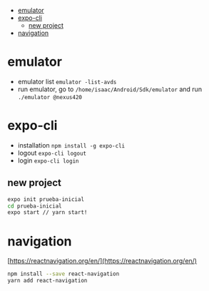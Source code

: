 <!-- MarkdownTOC autolink="true" levels="1,2" -->

- [emulator](#emulator)
- [expo-cli](#expo-cli)
  - [new project](#new-project)
- [navigation](#navigation)

<!-- /MarkdownTOC -->
# emulator

- emulator list `emulator -list-avds`
- run emulator, go to `/home/isaac/Android/Sdk/emulator` and run `./emulator @nexus420`

# expo-cli

- installation `npm install -g expo-cli`
- logout `expo-cli logout`
- login `expo-cli login`

## new project

```bash
expo init prueba-inicial
cd prueba-inicial
expo start // yarn start!
```

# navigation

[https://reactnavigation.org/en/](https://reactnavigation.org/en/)
```bash
npm install --save react-navigation
yarn add react-navigation
```
